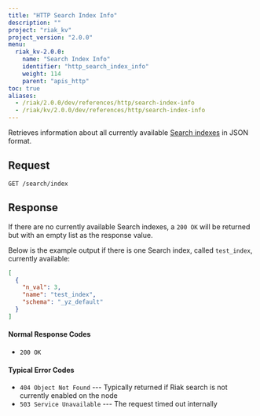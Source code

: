 ```yaml
---
title: "HTTP Search Index Info"
description: ""
project: "riak_kv"
project_version: "2.0.0"
menu:
  riak_kv-2.0.0:
    name: "Search Index Info"
    identifier: "http_search_index_info"
    weight: 114
    parent: "apis_http"
toc: true
aliases:
  - /riak/2.0.0/dev/references/http/search-index-info
  - /riak/kv/2.0.0/dev/references/http/search-index-info
---
```


Retrieves information about all currently available [Search indexes](/riak/kv/2.0.0/developing/usage/search) in JSON format.

## Request

```
GET /search/index
```

## Response

If there are no currently available Search indexes, a `200 OK` will be
returned but with an empty list as the response value.

Below is the example output if there is one Search index, called
`test_index`, currently available:

```json
[
  {
    "n_val": 3,
    "name": "test_index",
    "schema": "_yz_default"
  }
]
```

#### Normal Response Codes

* `200 OK`

#### Typical Error Codes

* `404 Object Not Found` --- Typically returned if Riak search is not
    currently enabled on the node
* `503 Service Unavailable` --- The request timed out internally
